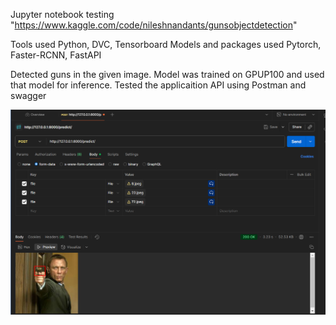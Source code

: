Jupyter notebook testing "https://www.kaggle.com/code/nileshnandants/gunsobjectdetection"

Tools used Python, DVC, Tensorboard
Models and packages used Pytorch, Faster-RCNN, FastAPI

Detected guns in the given image. Model was trained on GPUP100 and used that model for inference. Tested the applicaition API using Postman and swagger

![APP Screenshot](postman.png)
